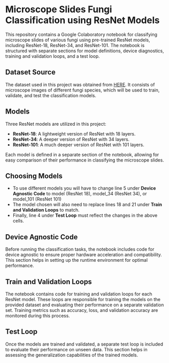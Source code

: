 # Microscope Slides Fungi Classification using ResNet Models

This repository contains a Google Colaboratory notebook for classifying microscope slides of various fungi using pre-trained ResNet models, including ResNet-18, ResNet-34, and ResNet-101. The notebook is structured with separate sections for model definitions, device diagnostics, training and validation loops, and a test loop.

## Dataset Source
The dataset used in this project was obtained from [HERE](https://www.kaggle.com/datasets/camilovu/lemm-raw). It consists of microscope images of different fungi species, which will be used to train, validate, and test the classification models.

## Models
Three ResNet models are utilized in this project:
- **ResNet-18**: A lightweight version of ResNet with 18 layers.
- **ResNet-34**: A deeper version of ResNet with 34 layers.
- **ResNet-101**: A much deeper version of ResNet with 101 layers.

Each model is defined in a separate section of the notebook, allowing for easy comparison of their performance in classifying the microscope slides.

## Choosing Models
- To use different models you will have to change line 5 under **Device Agnostic Code** to model (ResNet 18), model_34 (ResNet 34), or model_101 (ResNet 101)
- The model chosen will also need to replace lines 18 and 21 under **Train and Validation Loops** to match. 
- Finally, line 4 under **Test Loop** must reflect the changes in the above cells.

## Device Agnostic Code
Before running the classification tasks, the notebook includes code for device agnostic to ensure proper hardware acceleration and compatibility. This section helps in setting up the runtime environment for optimal performance.

## Train and Validation Loops
The notebook contains code for training and validation loops for each ResNet model. These loops are responsible for training the models on the provided dataset and evaluating their performance on a separate validation set. Training metrics such as accuracy, loss, and validation accuracy are monitored during this process.

## Test Loop
Once the models are trained and validated, a separate test loop is included to evaluate their performance on unseen data. This section helps in assessing the generalization capabilities of the trained models.
